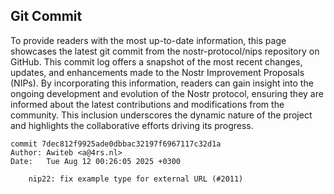 ## Git Commit
To provide readers with the most up-to-date information, this page showcases the latest git commit from the nostr-protocol/nips repository on GitHub. This commit log offers a snapshot of the most recent changes, updates, and enhancements made to the Nostr Improvement Proposals (NIPs). By incorporating this information, readers can gain insight into the ongoing development and evolution of the Nostr protocol, ensuring they are informed about the latest contributions and modifications from the community. This inclusion underscores the dynamic nature of the project and highlights the collaborative efforts driving its progress.

```shell
commit 7dec812f9925ade0dbbac32197f6967117c32d1a
Author: Awiteb <a@4rs.nl>
Date:   Tue Aug 12 00:26:05 2025 +0300

    nip22: fix example type for external URL (#2011)
```
